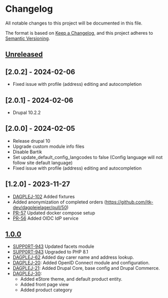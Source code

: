 <!-- markdownlint-disable MD024 -->
# Changelog

All notable changes to this project will be documented in this file.

The format is based on [Keep a Changelog](https://keepachangelog.com/en/1.0.0/),
and this project adheres to [Semantic
Versioning](https://semver.org/spec/v2.0.0.html).

## [Unreleased]

## [2.0.2] - 2024-02-06

- Fixed issue with profile (address) editing and autocompletion

## [2.0.1] - 2024-02-06

- Drupal 10.2.2

## [2.0.0] - 2024-02-05

- Release drupal 10
- Upgrade custom module info files
- Disable Bartik
- Set update_default_config_langcodes to false (Config language will not follow
  site default language)
- Fixed issue with profile (address) editing and autocompletion

## [1.2.0] - 2023-11-27

- [DAGPLEJ-102](https://github.com/itk-dev/dagplejelager/pull/59)
  Added fixtures
- Added anonymization of completed orders
  (<https://github.com/itk-dev/dagplejelager/pull/50>)
- [PR-57](https://github.com/itk-dev/dagplejelager/pull/57)
  Updated docker compose setup
- [PR-56](https://github.com/itk-dev/dagplejelager/pull/56)
  Added OIDC IdP service

## [1.0.0]

- [SUPP0RT-943](https://jira.itkdev.dk/browse/SUPP0RT-943)
  Updated facets module
- [SUPP0RT-943](https://jira.itkdev.dk/browse/SUPP0RT-943)
  Upgraded to PHP 8.1
- [DAGPLEJ-62](https://jira.itkdev.dk/browse/DAGPLEJ-62)
  Added day carer name and address lookup.
- [DAGPLEJ-20](https://jira.itkdev.dk/browse/DAGPLEJ-20):
  Added OpenID Connect module and configuration.
- [DAGPLEJ-21](https://jira.itkdev.dk/browse/DAGPLEJ-21):
  Added Drupal Core, base config and Drupal Commerce.
- [DAGPLEJ-30](https://jira.itkdev.dk/browse/DAGPLEJ-30):
  - Added eStore theme, and default product entity.
  - Added front page view
  - Added product category

[Unreleased]: https://github.com/itk-dev/dagplejelager/compare/1.0.0...HEAD
[1.0.0]: https://github.com/itk-dev/dagplejelager/releases/tag/1.0.0
